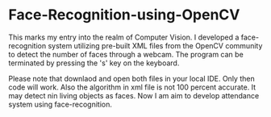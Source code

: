 # Face-Recognition-using-OpenCV

This marks my entry into the realm of Computer Vision. I developed a face-recognition system utilizing pre-built XML files from the OpenCV community to detect the number of faces through a webcam. The program can be terminated by pressing the 's' key on the keyboard.

Please note that downlaod and open both files in your local IDE. Only then code will work. Also the algorithm in xml file is not 100 percent accurate. It may detect nin living objects as faces. Now I am aim to develop attendance system using face-recognition.
